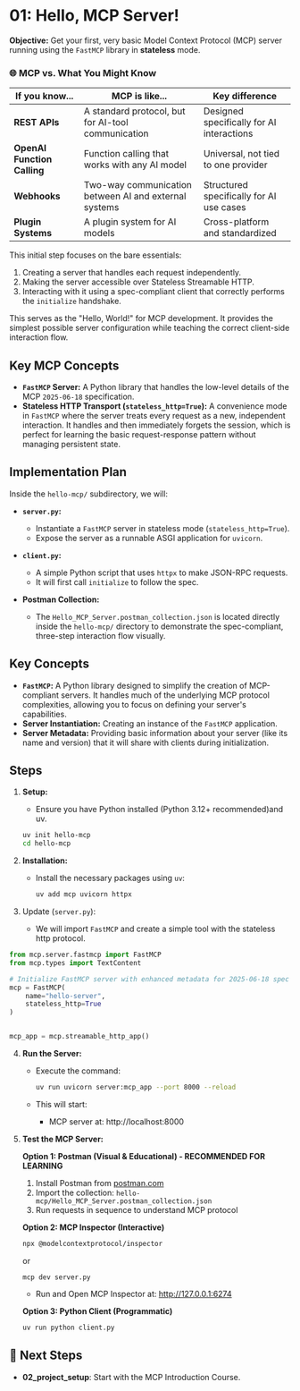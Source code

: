# 01: Hello, MCP Server!

**Objective:** Get your first, very basic Model Context Protocol (MCP) server running using the `FastMCP` library in **stateless** mode.

### 🌐 MCP vs. What You Might Know

| **If you know...** | **MCP is like...** | **Key difference** |
|-------------------|-------------------|-------------------|
| **REST APIs** | A standard protocol, but for AI-tool communication | Designed specifically for AI interactions |
| **OpenAI Function Calling** | Function calling that works with any AI model | Universal, not tied to one provider |
| **Webhooks** | Two-way communication between AI and external systems | Structured specifically for AI use cases |
| **Plugin Systems** | A plugin system for AI models | Cross-platform and standardized |

This initial step focuses on the bare essentials:
1.  Creating a server that handles each request independently.
2.  Making the server accessible over Stateless Streamable HTTP.
3.  Interacting with it using a spec-compliant client that correctly performs the `initialize` handshake.

This serves as the "Hello, World!" for MCP development. It provides the simplest possible server configuration while teaching the correct client-side interaction flow.

## Key MCP Concepts

-   **`FastMCP` Server:** A Python library that handles the low-level details of the MCP `2025-06-18` specification.
-   **Stateless HTTP Transport (`stateless_http=True`):** A convenience mode in `FastMCP` where the server treats every request as a new, independent interaction. It handles and then immediately forgets the session, which is perfect for learning the basic request-response pattern without managing persistent state.

## Implementation Plan

Inside the `hello-mcp/` subdirectory, we will:

-   **`server.py`:**
    -   Instantiate a `FastMCP` server in stateless mode (`stateless_http=True`).
    -   Expose the server as a runnable ASGI application for `uvicorn`.

-   **`client.py`:**
    -   A simple Python script that uses `httpx` to make JSON-RPC requests.
    -   It will first call `initialize` to follow the spec.

-   **Postman Collection:**
    -   The `Hello_MCP_Server.postman_collection.json` is located directly inside the `hello-mcp/` directory to demonstrate the spec-compliant, three-step interaction flow visually.

## Key Concepts

- **`FastMCP`:** A Python library designed to simplify the creation of MCP-compliant servers. It handles much of the underlying MCP protocol complexities, allowing you to focus on defining your server's capabilities.
- **Server Instantiation:** Creating an instance of the `FastMCP` application.
- **Server Metadata:** Providing basic information about your server (like its name and version) that it will share with clients during initialization.

## Steps

1.  **Setup:**

    - Ensure you have Python installed (Python 3.12+ recommended)and uv.

    ```bash
    uv init hello-mcp
    cd hello-mcp
    ```

2.  **Installation:**

    - Install the necessary packages using `uv`:

      ```bash
      uv add mcp uvicorn httpx
      ```

3.  Update (`server.py`):

    - We will import `FastMCP` and create a simple tool with the stateless http protocol.

```python
from mcp.server.fastmcp import FastMCP
from mcp.types import TextContent

# Initialize FastMCP server with enhanced metadata for 2025-06-18 spec
mcp = FastMCP(
    name="hello-server",
    stateless_http=True
)


mcp_app = mcp.streamable_http_app()
```

4.  **Run the Server:**

    - Execute the command:

      ```bash
      uv run uvicorn server:mcp_app --port 8000 --reload
      ```

    - This will start:
      - MCP server at: http://localhost:8000
      

5.  **Test the MCP Server:**

    **Option 1: Postman (Visual & Educational) - RECOMMENDED FOR LEARNING**
    1. Install Postman from [postman.com](https://www.postman.com/downloads/)
    2. Import the collection: `hello-mcp/Hello_MCP_Server.postman_collection.json`
    3. Run requests in sequence to understand MCP protocol

    **Option 2: MCP Inspector (Interactive)**
    ```bash
    npx @modelcontextprotocol/inspector
    ```
    or
    ```
    mcp dev server.py
    ```
    - Run and Open MCP Inspector at: http://127.0.0.1:6274

    
    **Option 3: Python Client (Programmatic)**
    ```bash
    uv run python client.py
    ```

## 🔗 Next Steps

- **02_project_setup**: Start with the MCP Introduction Course.
